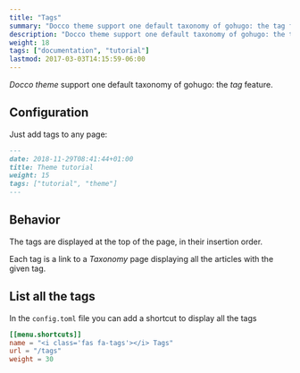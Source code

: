 ```yaml
---
title: "Tags"
summary: "Docco theme support one default taxonomy of gohugo: the tag feature."
description: "Docco theme support one default taxonomy of gohugo: the tag feature."
weight: 18
tags: ["documentation", "tutorial"]
lastmod: 2017-03-03T14:15:59-06:00
---
```


*Docco theme* support one default taxonomy of gohugo: the *tag* feature.

## Configuration 

Just add tags to any page: 

```markdown
---
date: 2018-11-29T08:41:44+01:00
title: Theme tutorial
weight: 15
tags: ["tutorial", "theme"] 
---
```

## Behavior


The tags are displayed at the top of the page, in their insertion order.

Each tag is a link to a *Taxonomy* page displaying all the articles with the given tag. 

## List all the tags

In the `config.toml`  file you can add a shortcut to display all the tags

```toml
[[menu.shortcuts]]
name = "<i class='fas fa-tags'></i> Tags"
url = "/tags"
weight = 30
```